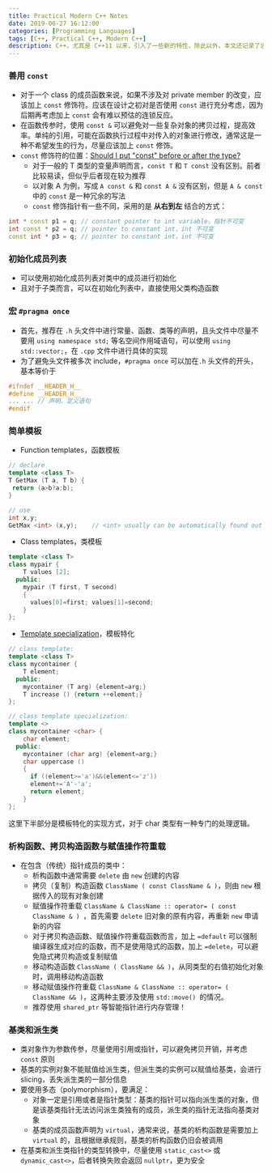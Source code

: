 ```yaml
---
title: Practical Modern C++ Notes
date: 2019-06-27 16:12:00
categories: [Programming Languages]
tags: [C++, Practical C++, Modern C++]
description: C++，尤其是 C++11 以来，引入了一些新的特性，除此以外，本文还记录了设计模式、推荐实践方案、常见技巧等，包括一些 Code Snippet。
---
```


### 善用 `const`

* 对于一个 class 的成员函数来说，如果不涉及对 private member 的改变，应该加上 `const` 修饰符。应该在设计之初对是否使用 `const` 进行充分考虑，因为后期再考虑加上 `const` 会有难以预估的连锁反应。
* 在函数传参时，使用 `const &`  可以避免对一些复杂对象的拷贝过程，提高效率。单纯的引用，可能在函数执行过程中对传入的对象进行修改，通常这是一种不希望发生的行为，尽量应该加上 `const` 修饰。
* `const` 修饰符的位置：[Should I put "const" before or after the type?](http://www.stroustrup.com/bs_faq2.html#constplacement)
  * 对于一般的 T 类型的变量声明而言，`const T` 和 `T const` 没有区别。前者比较易读，但似乎后者现在较为推荐
  * 以对象 A 为例，写成 `A const &` 和 `const A &` 没有区别，但是 `A & const` 中的 `const` 是一种冗余的写法
  * `const` 修饰指针有一些不同，采用的是 **从右到左** 结合的方式：
```c++
int * const p1 = q;	// constant pointer to int variable，指针不可变
int const * p2 = q;	// pointer to constant int，int 不可变
const int * p3 = q;	// pointer to constant int，int 不可变
```

### 初始化成员列表

* 可以使用初始化成员列表对类中的成员进行初始化
* 且对于子类而言，可以在初始化列表中，直接使用父类构造函数 

### 宏 `#pragma once`

* 首先，推荐在 `.h` 头文件中进行常量、函数、类等的声明，且头文件中尽量不要用 `using namespace std;` 等名空间作用域语句，可以使用 `using std::vector;`，在 `.cpp` 文件中进行具体的实现
* 为了避免头文件被多次 include，`#pragma once` 可以加在`.h` 头文件的开头，基本等价于
```c++
#ifndef __HEADER_H__
#define __HEADER_H__
... ... // 声明、定义语句
#endif
```

### 简单模板

* Function templates，函数模板
```c++
// declare
template <class T>
T GetMax (T a, T b) {
 return (a>b?a:b);
}

// use
int x,y;
GetMax <int> (x,y);    // <int> usually can be automatically found out
```

* Class templates，类模板
```c++
template <class T>
class mypair {
    T values [2];
  public:
    mypair (T first, T second)
    {
      values[0]=first; values[1]=second;
    }
};

```

* [Template specialization](https://zh.cppreference.com/mwiki/index.php?title=cpp/language/template_specialization)，模板特化
```c++
// class template:
template <class T>
class mycontainer {
    T element;
  public:
    mycontainer (T arg) {element=arg;}
    T increase () {return ++element;}
};

// class template specialization:
template <>
class mycontainer <char> {
    char element;
  public:
    mycontainer (char arg) {element=arg;}
    char uppercase ()
    {
      if ((element>='a')&&(element<='z'))
      element+='A'-'a';
      return element;
    }
};
```
 这里下半部分是模板特化的实现方式，对于 char 类型有一种专门的处理逻辑。

### 析构函数、拷贝构造函数与赋值操作符重载
* 在包含（传统）指针成员的类中：
  * 析构函数中通常需要 `delete` 由 `new` 创建的内容
  * 拷贝（复制）构造函数 `ClassName ( const ClassName & )`，则由 `new` 根据传入的现有对象创建
  * 赋值操作符重载 `ClassName & ClassName :: operator= ( const ClassName & ) `，首先需要 `delete` 旧对象的原有内容，再重新 `new` 申请新的内容
  * 对于拷贝构造函数、赋值操作符重载函数而言，加上 `=default` 可以强制编译器生成对应的函数，而不是使用隐式的函数，加上 `=delete`，可以避免隐式拷贝构造或复制赋值
  * 移动构造函数 `ClassName ( ClassName && )`，从同类型的右值初始化对象时，调用移动构造函数
  * 移动赋值操作符重载 `ClassName & ClassName :: operator= ( ClassName && )`，这两种主要涉及使用 `std::move() `的情况。
  * 推荐使用 `shared_ptr` 等智能指针进行内存管理！

### 基类和派生类
* 类对象作为参数传参，尽量使用引用或指针，可以避免拷贝开销，并考虑 `const` 原则
* 基类的实例对象不能赋值给派生类，但派生类的实例可以赋值给基类，会进行 slicing，丢失派生类的一部分信息
* 要使用多态（polymorphism），要满足：
  * 对象一定是引用或者是指针类型：基类的指针可以指向派生类的对象，但是该基类指针无法访问派生类独有的成员，派生类的指针无法指向基类对象
  * 基类的成员函数声明为 `virtual`，通常来说，基类的析构函数是需要加上 `virtual` 的，且根据继承规则，基类的析构函数仍旧会被调用
* 在基类和派生类指针的类型转换中，尽量使用 `static_cast<>` 或 `dynamic_cast<>`，后者转换失败会返回 `nullptr`，更为安全
